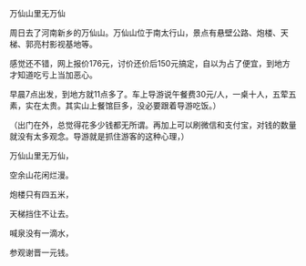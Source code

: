 
万仙山里无万仙

周日去了河南新乡的万仙山。万仙山位于南太行山，景点有悬壁公路、炮楼、天梯、郭亮村影视基地等。

感觉还不错，网上报价176元，讨价还价后150元搞定，自以为占了便宜，到地方才知道吃亏上当加恶心。

早晨7点出发，到地方就11点多了。车上导游说午餐费30元/人，一桌十人，五荤五素，实在太贵。其实山上餐馆巨多，没必要跟着导游吃饭。）

（出门在外，总觉得花多少钱都无所谓。再加上可以刷微信和支付宝，对钱的数量就没有太多观念。导游就是抓住游客的这种心理，）

万仙山里无万仙，

空余山花闲烂漫。

炮楼只有四五米，

天梯挡住不让去。

喊泉没有一滴水，

参观谢晋一元钱。
<!--stackedit_data:
eyJoaXN0b3J5IjpbMTU5NTc3NDgwMCwtMjIwMDA4OTkwXX0=
-->